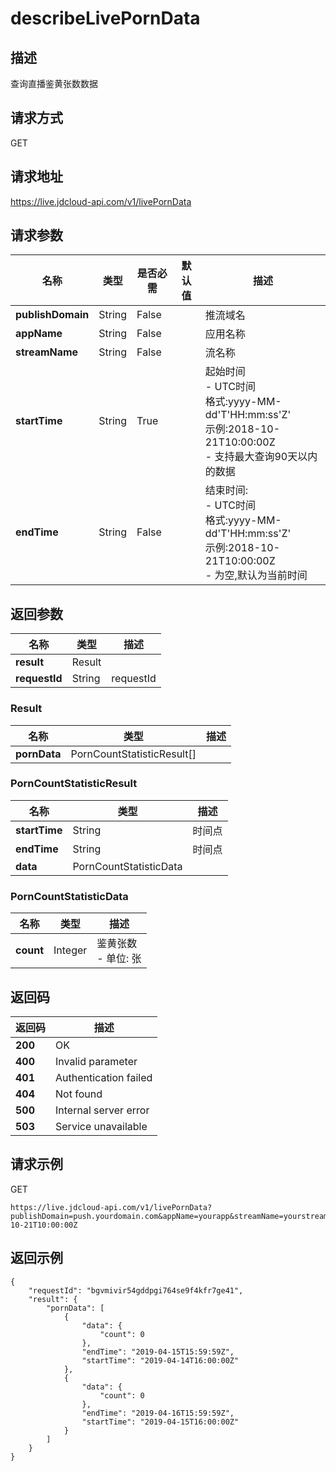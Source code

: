 # describeLivePornData


## 描述
查询直播鉴黄张数数据

## 请求方式
GET

## 请求地址
https://live.jdcloud-api.com/v1/livePornData


## 请求参数
|名称|类型|是否必需|默认值|描述|
|---|---|---|---|---|
|**publishDomain**|String|False| |推流域名|
|**appName**|String|False| |应用名称|
|**streamName**|String|False| |流名称|
|**startTime**|String|True| |起始时间<br>- UTC时间<br>  格式:yyyy-MM-dd'T'HH:mm:ss'Z'<br>  示例:2018-10-21T10:00:00Z<br>- 支持最大查询90天以内的数据<br>|
|**endTime**|String|False| |结束时间:<br>- UTC时间<br>  格式:yyyy-MM-dd'T'HH:mm:ss'Z'<br>  示例:2018-10-21T10:00:00Z<br>- 为空,默认为当前时间<br>|


## 返回参数
|名称|类型|描述|
|---|---|---|
|**result**|Result| |
|**requestId**|String|requestId|

### Result
|名称|类型|描述|
|---|---|---|
|**pornData**|PornCountStatisticResult[]| |
### PornCountStatisticResult
|名称|类型|描述|
|---|---|---|
|**startTime**|String|时间点<br>|
|**endTime**|String|时间点<br>|
|**data**|PornCountStatisticData| |
### PornCountStatisticData
|名称|类型|描述|
|---|---|---|
|**count**|Integer|鉴黄张数<br>- 单位: 张<br>|

## 返回码
|返回码|描述|
|---|---|
|**200**|OK|
|**400**|Invalid parameter|
|**401**|Authentication failed|
|**404**|Not found|
|**500**|Internal server error|
|**503**|Service unavailable|

## 请求示例
GET
```
https://live.jdcloud-api.com/v1/livePornData?publishDomain=push.yourdomain.com&appName=yourapp&streamName=yourstream&startTime=2018-10-21T10:00:00Z
```

## 返回示例
```
{
    "requestId": "bgvmivir54gddpgi764se9f4kfr7ge41", 
    "result": {
        "pornData": [
            {
                "data": {
                    "count": 0
                }, 
                "endTime": "2019-04-15T15:59:59Z", 
                "startTime": "2019-04-14T16:00:00Z"
            }, 
            {
                "data": {
                    "count": 0
                }, 
                "endTime": "2019-04-16T15:59:59Z", 
                "startTime": "2019-04-15T16:00:00Z"
            }
        ]
    }
}
```
